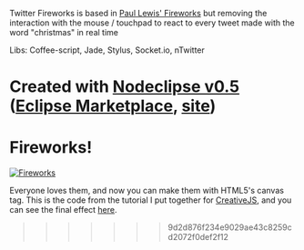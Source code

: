 Twitter Fireworks is based in [Paul Lewis' Fireworks](https://github.com/paullewis/Fireworks) but removing the interaction with the mouse / touchpad to react to every tweet made with the word "christmas" in real time

Libs: Coffee-script, Jade, Stylus, Socket.io, nTwitter

Created with [Nodeclipse v0.5](https://github.com/Nodeclipse/nodeclipse-1)
 ([Eclipse Marketplace](http://marketplace.eclipse.org/content/nodeclipse), [site](http://www.nodeclipse.org))   
=======
# Fireworks!

[![Fireworks](http://lab.aerotwist.com/canvas/fireworks/capture.png)](http://lab.aerotwist.com/canvas/fireworks/)

Everyone loves them, and now you can make them with HTML5's canvas tag. This is the code from the tutorial I put
together for [CreativeJS](http://creativejs.com/), and you can see the final effect [here](http://lab.aerotwist.com/canvas/fireworks/).

>>>>>>> 9d2d876f234e9029ae43c8259cd2072f0def2f12
